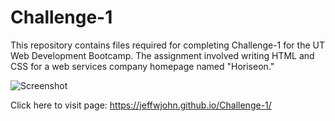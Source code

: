 # Challenge-1

 This repository contains files required for completing Challenge-1 for the UT Web Development Bootcamp. The assignment involved writing HTML and CSS for a web services company homepage named "Horiseon." 
 
 ![Screenshot](assets/images/screen-shot.png)
 
 Click here to visit page:  https://jeffwjohn.github.io/Challenge-1/
